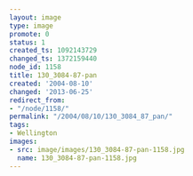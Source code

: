 ```yaml
---
layout: image
type: image
promote: 0
status: 1
created_ts: 1092143729
changed_ts: 1372159440
node_id: 1158
title: 130_3084-87-pan
created: '2004-08-10'
changed: '2013-06-25'
redirect_from:
- "/node/1158/"
permalink: "/2004/08/10/130_3084_87_pan/"
tags:
- Wellington
images:
- src: image/images/130_3084-87-pan-1158.jpg
  name: 130_3084-87-pan-1158.jpg
---
```


